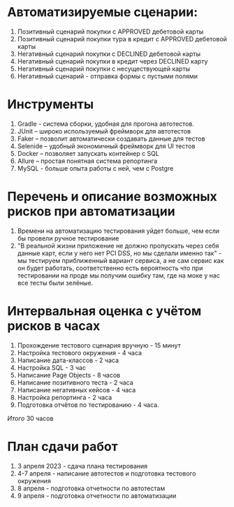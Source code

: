 # Автоматизируемые сценарии: 
1.	Позитивный сценарий покупки с APPROVED дебетовой карты
2.  Позитивный сценарий покупки тура в кредит с APPROVED дебетовой карты
3.  Негативный сценарий покупки с DECLINED дебетовой карты 
4.  Негативный сценарий покупки в кредит через DECLINED карту
5.  Негативный сценарий покупки с несуществующей карты
6.  Негативный сценарий  - отправка формы с пустыми полями 

# Инструменты
1.  Gradle  - система сборки, удобная для прогона автотестов.
2.	JUnit – широко используемый фреймворк для автотестов
3.	Faker – позволит автоматически создавать данные для тестов
4.	Selenide – удобный экономичный фреймворк для UI тестов
5.	Docker – позволяет запускать контейнер с SQL 
6.	Allure – простая понятная система репортинга
7.  MySQL - больше опыта работы с ней, чем с Postgre


# Перечень и описание возможных рисков при автоматизации
1. Времени на автоматизацию тестирования уйдет больше, чем если бы провели ручное тестирование
2. "В реальной жизни приложение не должно пропускать через себя данные карт, если у него нет PCI DSS, но мы сделали именно так" - мы тестируем приближенный вариант сервиса, а не сам сервис как он будет работать, соответственно есть вероятность что при тестировании на проде мы получим ошибку там, где на моке у нас все тесты были зелёные. 


# Интервальная оценка с учётом рисков в часах
1. Прохождение тестового сценария вручную - 15 минут
2. Настройка тестового окружения - 4 часа
3. Написание дата-классов - 2 часа
4. Настройка SQL - 3 час
5. Написание Page Objects - 8 часов
6. Написание позитивного теста - 2 часа
7. Написание негативных кейсов - 4 часа 
8. Настройка репортинга - 2 часа
9. Подготовка отчётов по тестированию - 4 часа. 

*Итого*  30 часов

# План сдачи работ

1. 3 апреля 2023 - сдача плана тестирования
2. 4-7 апреля - написание автотестов и подготовка тестового окружения
3. 8 апреля - подготовка отчетности по автотестам
4. 9 апреля - подготовка отчетности по автоматизации
